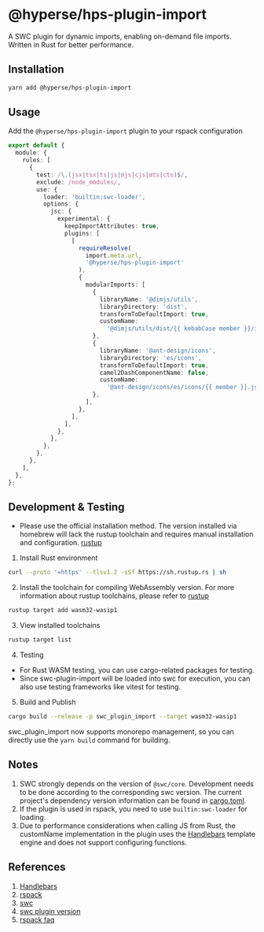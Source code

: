 # @hyperse/hps-plugin-import

A SWC plugin for dynamic imports, enabling on-demand file imports. Written in Rust for better performance.

## Installation

```bash
yarn add @hyperse/hps-plugin-import
```

## Usage

Add the `@hyperse/hps-plugin-import` plugin to your rspack configuration

```ts
export default {
  module: {
    rules: [
      {
        test: /\.(jsx|tsx|ts|js|mjs|cjs|mts|cts)$/,
        exclude: /node_modules/,
        use: {
          loader: 'builtin:swc-loader',
          options: {
            jsc: {
              experimental: {
                keepImportAttributes: true,
                plugins: [
                  [
                    requireResolve(
                      import.meta.url,
                      '@hyperse/hps-plugin-import'
                    ),
                    {
                      modularImports: [
                        {
                          libraryName: '@dimjs/utils',
                          libraryDirectory: 'dist',
                          transformToDefaultImport: true,
                          customName:
                            '@dimjs/utils/dist/{{ kebabCase member }}/index.js',
                        },
                        {
                          libraryName: '@ant-design/icons',
                          libraryDirectory: 'es/icons',
                          transformToDefaultImport: true,
                          camel2DashComponentName: false,
                          customName:
                            '@ant-design/icons/es/icons/{{ member }}.js',
                        },
                      ],
                    },
                  ],
                ],
              },
            },
          },
        },
      },
    ],
  },
};
```

## Development & Testing

- Please use the official installation method. The version installed via homebrew will lack the rustup toolchain and requires manual installation and configuration. [rustup](https://rustup.rs/)

1. Install Rust environment

```bash
curl --proto '=https' --tlsv1.2 -sSf https://sh.rustup.rs | sh
```

2. Install the toolchain for compiling WebAssembly version. For more information about rustup toolchains, please refer to [rustup](https://doc.rust-lang.org/rustc)

```bash
rustup target add wasm32-wasip1
```

3. View installed toolchains

```bash
rustup target list
```

4. Testing

- For Rust WASM testing, you can use cargo-related packages for testing.
- Since swc-plugin-import will be loaded into swc for execution, you can also use testing frameworks like vitest for testing.

5. Build and Publish

```bash
cargo build --release -p swc_plugin_import --target wasm32-wasip1
```

swc_plugin_import now supports monorepo management, so you can directly use the `yarn build` command for building.

## Notes

1. SWC strongly depends on the version of `@swc/core`. Development needs to be done according to the corresponding swc version. The current project's dependency version information can be found in [cargo.toml](../../cargo.toml).
2. If the plugin is used in rspack, you need to use `builtin:swc-loader` for loading.
3. Due to performance considerations when calling JS from Rust, the customName implementation in the plugin uses the [Handlebars](https://handlebarsjs.com/) template engine and does not support configuring functions.

## References

1. [Handlebars](https://handlebarsjs.com/)
2. [rspack](https://rspack.dev/zh/guide/features/builtin-swc-loader#jscexperimentalplugins)
3. [swc](https://swc.rs/)
4. [swc plugin version](https://plugins.swc.rs/)
5. [rspack faq](https://rspack.dev/zh/errors/swc-plugin-version)
